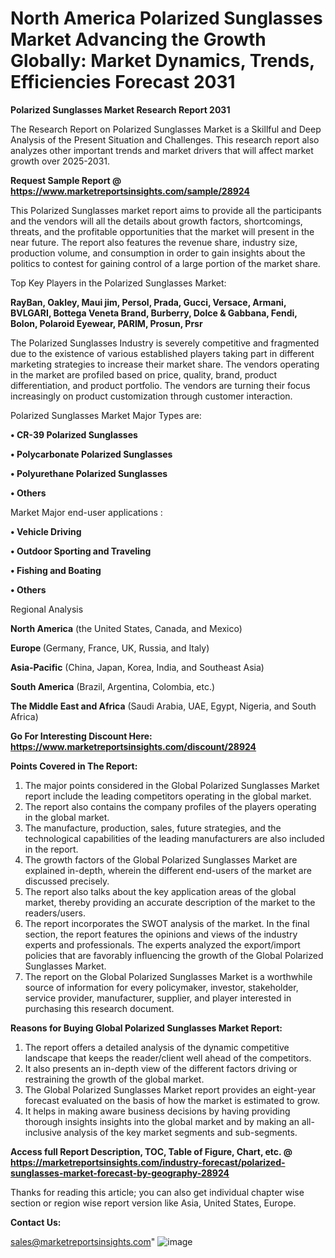 # North America Polarized Sunglasses Market Advancing the Growth Globally: Market Dynamics, Trends, Efficiencies Forecast 2031

<strong>Polarized Sunglasses Market Research Report 2031</strong>

The Research Report on Polarized Sunglasses Market is a Skillful and Deep Analysis of the Present Situation and Challenges. This research report also analyzes other important trends and market drivers that will affect market growth over 2025-2031.

<strong>Request Sample Report @ <a href=https://www.marketreportsinsights.com/sample/28924>https://www.marketreportsinsights.com/sample/28924</a></strong>

This Polarized Sunglasses market report aims to provide all the participants and the vendors will all the details about growth factors, shortcomings, threats, and the profitable opportunities that the market will present in the near future. The report also features the revenue share, industry size, production volume, and consumption in order to gain insights about the politics to contest for gaining control of a large portion of the market share.

Top Key Players in the Polarized Sunglasses Market:

<strong>RayBan, Oakley, Maui jim, Persol, Prada, Gucci, Versace, Armani, BVLGARI, Bottega Veneta Brand, Burberry, Dolce & Gabbana, Fendi, Bolon, Polaroid Eyewear, PARIM, Prosun, Prsr</strong>

The Polarized Sunglasses Industry is severely competitive and fragmented due to the existence of various established players taking part in different marketing strategies to increase their market share. The vendors operating in the market are profiled based on price, quality, brand, product differentiation, and product portfolio. The vendors are turning their focus increasingly on product customization through customer interaction.

Polarized Sunglasses Market Major Types are:

<strong>• CR-39 Polarized Sunglasses

• Polycarbonate Polarized Sunglasses

• Polyurethane Polarized Sunglasses

• Others</strong>

Market Major end-user applications :

<strong>• Vehicle Driving

• Outdoor Sporting and Traveling

• Fishing and Boating

• Others</strong>

Regional Analysis

</u><strong><b>North America</b></strong> (the United States, Canada, and Mexico)

<strong><b>Europe </b></strong>(Germany, France, UK, Russia, and Italy)

<strong><b>Asia-Pacific</b></strong> (China, Japan, Korea, India, and Southeast Asia)

<strong><b>South America</b></strong> (Brazil, Argentina, Colombia, etc.)

<strong><b>The Middle East and Africa</b></strong> (Saudi Arabia, UAE, Egypt, Nigeria, and South Africa)

<strong>Go For Interesting Discount Here: <a href=https://www.marketreportsinsights.com/discount/28924>https://www.marketreportsinsights.com/discount/28924</a></strong>

<strong>Points Covered in The Report:</strong>
<ol>
  <li>The major points considered in the Global Polarized Sunglasses Market report include the leading competitors operating in the global market.</li>
  <li>The report also contains the company profiles of the players operating in the global market.</li>
  <li>The manufacture, production, sales, future strategies, and the technological capabilities of the leading manufacturers are also included in the report.</li>
  <li>The growth factors of the Global Polarized Sunglasses Market are explained in-depth, wherein the different end-users of the market are discussed precisely.</li>
  <li>The report also talks about the key application areas of the global market, thereby providing an accurate description of the market to the readers/users.</li>
  <li>The report incorporates the SWOT analysis of the market. In the final section, the report features the opinions and views of the industry experts and professionals. The experts analyzed the export/import policies that are favorably influencing the growth of the Global Polarized Sunglasses Market.</li>
  <li>The report on the Global Polarized Sunglasses Market is a worthwhile source of information for every policymaker, investor, stakeholder, service provider, manufacturer, supplier, and player interested in purchasing this research document.</li>
</ol>
<strong>Reasons for Buying Global Polarized Sunglasses Market Report:</strong>

<ol>
  <li>The report offers a detailed analysis of the dynamic competitive landscape that keeps the reader/client well ahead of the competitors.</li>
  <li>It also presents an in-depth view of the different factors driving or restraining the growth of the global market.</li>
  <li>The Global Polarized Sunglasses Market report provides an eight-year forecast evaluated on the basis of how the market is estimated to grow.</li>
  <li>It helps in making aware business decisions by having providing thorough insights insights into the global market and by making an all-inclusive analysis of the key market segments and sub-segments.</li>
</ol>
<strong>Access full Report Description, TOC, Table of Figure, Chart, etc. @ <a href=https://marketreportsinsights.com/industry-forecast/polarized-sunglasses-market-forecast-by-geography-28924>https://marketreportsinsights.com/industry-forecast/polarized-sunglasses-market-forecast-by-geography-28924</a></strong>


Thanks for reading this article; you can also get individual chapter wise section or region wise report version like Asia, United States, Europe.

<strong>Contact Us:</strong>

sales@marketreportsinsights.com"
![image](https://github.com/user-attachments/assets/a20931c8-e3ff-45b3-b9d7-0b531e7f0551)
